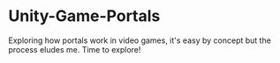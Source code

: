 # Unity-Game-Portals
Exploring how portals work in video games, it's easy by concept but the process eludes me. Time to explore!
